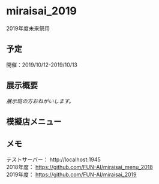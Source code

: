 # miraisai_2019
2019年度未来祭用

## 予定
開催：2019/10/12-2019/10/13  

## 展示概要
*展示班の方おねがいします。*  

## 模擬店メニュー

## メモ
テストサーバー： http://localhost:1945  
2018年度： https://github.com/FUN-AI/miraisai_menu_2018  
2019年度： https://github.com/FUN-AI/miraisai_2019
